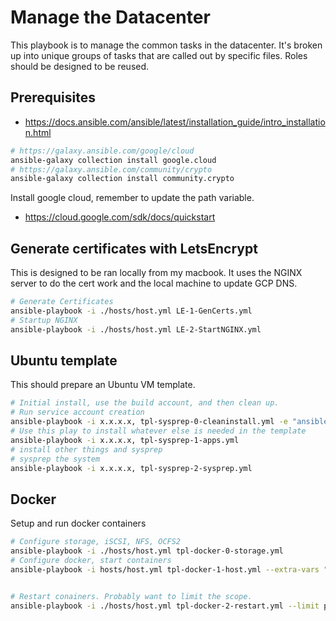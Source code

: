 # Manage the Datacenter
This playbook is to manage the common tasks in the datacenter. It's broken up into unique groups of tasks that are called out by specific files. Roles should be designed to be reused.

## Prerequisites
* https://docs.ansible.com/ansible/latest/installation_guide/intro_installation.html
```bash
# https://galaxy.ansible.com/google/cloud
ansible-galaxy collection install google.cloud
# https://galaxy.ansible.com/community/crypto
ansible-galaxy collection install community.crypto
```

Install google cloud, remember to update the path variable.
* https://cloud.google.com/sdk/docs/quickstart

## Generate certificates with LetsEncrypt
This is designed to be ran locally from my macbook. It uses the NGINX server to do the cert work and the local machine to update GCP DNS.

```bash
# Generate Certificates
ansible-playbook -i ./hosts/host.yml LE-1-GenCerts.yml
# Startup NGINX
ansible-playbook -i ./hosts/host.yml LE-2-StartNGINX.yml
```

## Ubuntu template
This should prepare an Ubuntu VM template.

```bash
# Initial install, use the build account, and then clean up.
# Run service account creation
ansible-playbook -i x.x.x.x, tpl-sysprep-0-cleaninstall.yml -e "ansible_user=usr-build" -K -k
# Use this play to install whatever else is needed in the template
ansible-playbook -i x.x.x.x, tpl-sysprep-1-apps.yml
# install other things and sysprep
# sysprep the system
ansible-playbook -i x.x.x.x, tpl-sysprep-2-sysprep.yml
```

## Docker
Setup and run docker containers

```bash
# Configure storage, iSCSI, NFS, OCFS2
ansible-playbook -i ./hosts/host.yml tpl-docker-0-storage.yml
# Configure docker, start containers
ansible-playbook -i hosts/host.yml tpl-docker-1-host.yml --extra-vars "trident_password=foo"


# Restart conainers. Probably want to limit the scope.
ansible-playbook -i ./hosts/host.yml tpl-docker-2-restart.yml --limit plex
```
